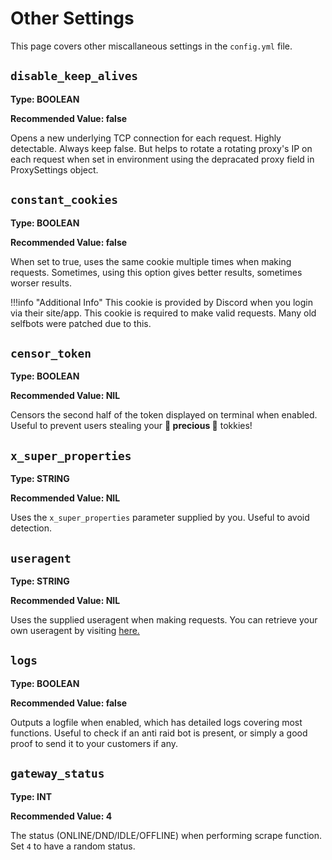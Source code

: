 # Other Settings
This page covers other miscallaneous settings in the `config.yml` file.

## `disable_keep_alives`
**Type: BOOLEAN**

**Recommended Value: false**

Opens a new underlying TCP connection for each request. Highly detectable. Always keep false. But helps to rotate a rotating proxy's IP on each request when set in environment using the depracated proxy field in ProxySettings object.



## `constant_cookies`
**Type: BOOLEAN**

**Recommended Value: false**

When set to true, uses the same cookie multiple times when making requests. Sometimes, using this option gives better results, sometimes worser results.

!!!info "Additional Info"
    This cookie is provided by Discord when you login via their site/app. This cookie is required to make valid requests. Many old selfbots were patched due to this.


## `censor_token`
**Type: BOOLEAN**

**Recommended Value: NIL**

Censors the second half of the token displayed on terminal when enabled. Useful to prevent users stealing your **💎 precious 
💎**  tokkies!



## `x_super_properties`
**Type: STRING**

**Recommended Value: NIL**

Uses the `x_super_properties` parameter supplied by you. Useful to avoid detection.


## `useragent`
**Type: STRING**

**Recommended Value: NIL**

Uses the supplied useragent when making requests. You can retrieve your own useragent by visiting [here.](https://www.whatsmyua.info/)


## `logs`
**Type: BOOLEAN**

**Recommended Value: false**

Outputs a logfile when enabled, which has detailed logs covering most functions. Useful to check if an anti raid bot is present, or simply a good proof to send it to your customers if any.

## `gateway_status`
**Type: INT**

**Recommended Value: 4**

The status (ONLINE/DND/IDLE/OFFLINE) when performing scrape function. Set `4` to have a random status.